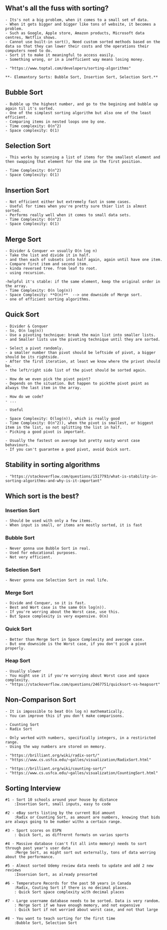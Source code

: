 ## What's all the fuss with sorting?

    - Its's not a big problem, when it comes to a small set of data.
    - When it gets bigger and bigger like tons of website, it becomes a problem.
    - Such as Google, Apple store, Amazon products, Microsoft data centres, Netflix shows.
    - Cannot use built-in sort(), Need custom sorted methods based on the data so that they can lower their costs and the operations their computers need to do.
    - Sort it to make it meaningful to access easily.
    - Something wrong, or in a inefficient way means losing money.

    - "https://www.toptal.com/developers/sorting-algorithms"

    **- Elemantory Sorts: Bubble Sort, Insertion Sort, Selection Sort.**

## Bubble Sort

    - Bubble up the highest number, and go to the begining and bubble up again til it's sorted.
    - One of the simplest sorting algorithm but also one of the least efficient.
    - Comparing items in nested loops one by one.
    - Time complexity: O(n^2)
    - Space complexity: O(1)

## Selection Sort

    - This works by scanning a list of items for the smallest element and then swapping that element for the one in the first position.

    - Time Complexity: O(n^2)
    - Space Complexity: O(1)

## Insertion Sort

    - Not efficient either but extremely fast in some cases.
    - Useful for times when you're pretty sure thier list is almost sorted.
    - Performs really well when it comes to small data sets.
    - Time Complexity: O(n^2)
    - Space Complexity: O(1)

## Merge Sort

    - Divider & Conquer => usually O(n log n)
    - Take the list and divide it in half.
    - and then each of subsets into half again, again until have one item.
    - Compare first item and second item.
    - kinda reversed tree. from leaf to root.
    - using recursion.

    -helpful it's stable: if the same element, keep the original order in the array.
    - Time Complexity: O(n log(n))
    - Space Complexity: **O(n)**  --> one downside of Merge sort.
    - one of efficient sorting algorithms.

## Quick Sort

    - Divider & Conquer
    - So, O(n log(n))
    - Use a pivoting technique: break the main list into smaller lists.
    - and Smaller lists use the pivoting technique until they are sorted.

    - Select a pivot randomly.
    - a smaller number than pivot should be leftside of pivot, a bigger should be its rightside.
    - After the first iteration, at least we know where the privot should be.
    - the left/right side list of the pivot should be sorted again.

    - How de we even pick the pivot point?
    - Depends on the situation. But happen to pickthe pivot point as always the last item in the array.

    - How do we code?
    - ...

    - Useful

    - Space Complexity: O(log(n)), which is really good
    - Time Complexity: O(n^2)), when the pivot is smallest, or biggest item in the list, so not splitting the list in half.
    - Picking a good pivot is important.

    - Usually the fastest on average but pretty nasty worst case behaviours.
    - If you can't guarantee a good pivot, avoid Quick sort.

## Stability in sorting algorithms

    - "https://stackoverflow.com/questions/1517793/what-is-stability-in-sorting-algorithms-and-why-is-it-important"

## Which sort is the best?

### Insertion Sort

    - Should be used with only a few items.
    - When input is small, or items are mostly sorted, it is fast

### Bubble Sort

    - Never gonna use Bubble Sort in real.
    - Used for educational purposes.
    - Not very efficient.

### Selection Sort

    - Never gonna use Selection Sort in real life.

### Merge Sort

    - Divide and Conquer, so it is fast.
    - Best and Wort case is the same O(n log(n)).
    - If you're worring about the Worst case, use this.
    - But Space complexity is very expensive. O(n)

### Quick Sort

    - Better than Merge Sort in Space Complexity and average case.
    - But one downside is the Worst case, if you don't pick a pivot properly.

### Heap Sort

    - Usually slower
    - You might use it if you're worrying about Worst case and space complexity.
    - "https://stackoverflow.com/questions/2467751/quicksort-vs-heapsort"

## Non-Comparison Sort

    - It is impossible to beat O(n log n) mathematically.
    - You can improve this if you don't make comparisons.

    - Counting Sort
    - Radix Sort

    - Only worked with numbers, specifically integers, in a restiricted range.
    - Using the way numbers are stored on memory.

    - "https://brilliant.org/wiki/radix-sort/"
    - "https://www.cs.usfca.edu/~galles/visualization/RadixSort.html"

    - "https://brilliant.org/wiki/counting-sort/"
    - "https://www.cs.usfca.edu/~galles/visualization/CountingSort.html"

## Sorting Interview

    #1 - Sort 10 schools around your house by distance
        :Insertion Sort, small inputs, easy to code

    #2 - eBay sorts listing by the current Bid amount
        :Radix or Counting Sort, as amount are numbers, knowing that bids are always going to be number withn a certain range.

    #3 - Sport scores on ESPN
        : Quick Sort, as diffrernt formats on varios sports

    #4 - Massive database (can't fit all into memory) needs to sort through past year's user data
        :Merge Sort, as might sort out externally, tons of data worring about the performance.

    #5 - Almost sorted Udemy review data needs to update and add 2 new reviews
        :Insersion Sort, as already presorted

    #6 - Temperature Records for the past 50 years in Canada
        :Radix, Couting Sort if there is no decimal places.
        : Quick Sort space complexity with decimal places

    #7 - Large username database needs to be sorted. Data is very random.
        : Merge Sort if we have enough memory, and not expensive
        : Quick Sort if not worried about worst case, and not that large

    #8 - You want to teach sorting for the first time
        :Bubble Sort, Selection Sort
